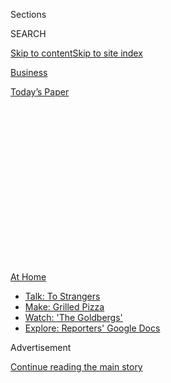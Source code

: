 <div id="app">

<div>

<div>

<div>

<div class="NYTAppHideMasthead css-1q2w90k e1suatyy0">

<div class="section css-ui9rw0 e1suatyy2">

<div class="css-eph4ug er09x8g0">

<div class="css-6n7j50">

</div>

<span class="css-1dv1kvn">Sections</span>

<div class="css-10488qs">

<span class="css-1dv1kvn">SEARCH</span>

</div>

[Skip to content](#site-content)[Skip to site
index](#site-index)

</div>

<div id="masthead-section-label" class="css-1wr3we4 eaxe0e00">

[Business](https://www.nytimes.com/section/business)

</div>

<div class="css-10698na e1huz5gh0">

</div>

</div>

<div id="masthead-bar-one" class="section hasLinks css-15hmgas e1csuq9d3">

<div class="css-uqyvli e1csuq9d0">

</div>

<div class="css-1uqjmks e1csuq9d1">

</div>

<div class="css-9e9ivx">

[](https://myaccount.nytimes.com/auth/login?response_type=cookie&client_id=vi)

</div>

<div class="css-1bvtpon e1csuq9d2">

[Today’s
Paper](https://www.nytimes.com/section/todayspaper)

</div>

</div>

</div>

</div>

<div data-aria-hidden="false">

<div id="site-content" data-role="main">

<div>

<div class="css-1aor85t" style="opacity:0.000000001;z-index:-1;visibility:hidden">

<div class="css-1hqnpie">

<div class="css-epjblv">

<span class="css-17xtcya">[Business](/section/business)</span><span class="css-x15j1o">|</span><span class="css-fwqvlz">‘Closing
Isn’t Even an Option’: With No Events, Caterers Rush to
Adjust</span>

</div>

<div class="css-k008qs">

<div class="css-1iwv8en">

<span class="css-18z7m18"></span>

<div>

</div>

</div>

<span class="css-1n6z4y">https://nyti.ms/2XqueRe</span>

<div class="css-1705lsu">

<div class="css-4xjgmj">

<div class="css-4skfbu" data-role="toolbar" data-aria-label="Social Media Share buttons, Save button, and Comments Panel with current comment count" data-testid="share-tools">

  - 
  - 
  - 
  - 
    
    <div class="css-6n7j50">
    
    </div>

  - 
  - 

</div>

</div>

</div>

</div>

</div>

</div>

<div id="NYT_TOP_BANNER_REGION" class="css-13pd83m">

<div>

<div id="maps-athome-menu" class="section interactive-content interactive-size-medium css-1edisqu">

<div class="css-17ih8de interactive-body">

<div class="at-home-nav__innerContainer">

<div class="at-home-nav__title">

[At
Home](https://www.nytimes.com/spotlight/at-home?action=click&pgtype=Article&state=default&region=TOP_BANNER&context=at_home_menu)

</div>

  - [Talk: To
    Strangers](https://www.nytimes.com/2020/08/03/well/family/the-benefits-of-talking-to-strangers.html?action=click&pgtype=Article&state=default&region=TOP_BANNER&context=at_home_menu)
  - [Make: Grilled
    Pizza](https://www.nytimes.com/2020/08/01/at-home/coronavirus-make-pizza-on-a-grill.html?action=click&pgtype=Article&state=default&region=TOP_BANNER&context=at_home_menu)
  - [Watch: 'The
    Goldbergs'](https://www.nytimes.com/2020/07/31/arts/television/goldbergs-abc-stream.html?action=click&pgtype=Article&state=default&region=TOP_BANNER&context=at_home_menu)
  - [Explore: Reporters' Google
    Docs](https://www.nytimes.com/interactive/2020/at-home/even-more-reporters-editors-diaries-lists-recommendations.html?action=click&pgtype=Article&state=default&region=TOP_BANNER&context=at_home_menu)

</div>

</div>

</div>

</div>

</div>

<div id="top-wrapper" class="css-1sy8kpn">

<div id="top-slug" class="css-l9onyx">

Advertisement

</div>

[Continue reading the main
story](#after-top)

<div class="ad top-wrapper" style="text-align:center;height:100%;display:block;min-height:250px">

<div id="top" class="place-ad" data-position="top" data-size-key="top">

</div>

</div>

<div id="after-top">

</div>

</div>

<div>

<div id="sponsor-wrapper" class="css-1hyfx7x">

<div id="sponsor-slug" class="css-19vbshk">

Supported by

</div>

[Continue reading the main
story](#after-sponsor)

<div id="sponsor" class="ad sponsor-wrapper" style="text-align:center;height:100%;display:block">

</div>

<div id="after-sponsor">

</div>

</div>

<div class="css-186x18t">

</div>

<div class="css-ls6wgr ehdk2mb0">

# ‘Closing Isn’t Even an Option’: With No Events, Caterers Rush to Adjust

</div>

The pandemic has devastated the industry. But some entrepreneurs are
finding creative ways to keep their businesses afloat.

<div class="css-79elbk" data-testid="photoviewer-wrapper">

<div class="css-z3e15g" data-testid="photoviewer-wrapper-hidden">

</div>

<div class="css-1a48zt4 ehw59r15" data-testid="photoviewer-children">

![<span class="css-16f3y1r e13ogyst0" data-aria-hidden="true">When
cancellations rolled into her catering business, Holly Sheppard moved to
upstate New York and is honing her barbecue skills. “I’m going to make
it through all of this,” she
said.</span><span class="css-cnj6d5 e1z0qqy90" itemprop="copyrightHolder"><span class="css-1ly73wi e1tej78p0">Credit...</span><span><span>Amr
Alfiky/The New York
Times</span></span></span>](https://static01.nyt.com/images/2020/07/31/business/28virus-caterers-sub1/merlin_174904206_96c765ea-75dd-4f9c-bd6f-7ad40ea3e112-articleLarge.jpg?quality=75&auto=webp&disable=upscale)

</div>

</div>

<div class="css-18e8msd">

<div class="css-vp77d3 epjyd6m0">

<div class="css-1baulvz">

By [<span class="css-1baulvz last-byline" itemprop="name">Julie
Creswell</span>](https://www.nytimes.com/by/julie-creswell)

</div>

</div>

  - 
    
    <div class="css-ld3wwf e16638kd2">
    
    Aug. 4, 2020Updated <span class="css-epvm6">8:18 a.m.
    ET</span>
    
    </div>

  - 
    
    <div class="css-4xjgmj">
    
    <div class="css-pvvomx" data-role="toolbar" data-aria-label="Social Media Share buttons, Save button, and Comments Panel with current comment count" data-testid="share-tools">
    
      - 
      - 
      - 
      - 
        
        <div class="css-6n7j50">
        
        </div>
    
      - 
      - 
    
    </div>
    
    </div>

</div>

</div>

<div class="section meteredContent css-1r7ky0e" name="articleBody" itemprop="articleBody">

<div class="css-1fanzo5 StoryBodyCompanionColumn">

<div class="css-53u6y8">

On a recent Saturday, petite lobster rolls on toasted brioche and
coconut shrimp with mango aioli were to be passed among the guests at a
210-person wedding. A bar mitzvah party for 180 was going to conclude
with torched s’mores and a chocolate fountain.

For David Cingari of David’s Soundview Catering in Stamford, Conn., the
events, along with food for an anniversary party, should have brought in
roughly $6,600 in profits.

Instead, he was dashing about, serving lobster rolls, blackened
mahi-mahi tacos and smashburgers alongside cocktails like the Painkiller
to socially distanced diners at a pop-up restaurant he opened in
mid-June.

His take? About $600.

The restaurant, David’s at the Landing, is the third iteration of Mr.
Cingari’s catering business since [the coronavirus
pandemic](https://www.nytimes.com/news-event/coronavirus) struck,
bringing his $7 million-a-year company to a sudden stop.

</div>

</div>

<div class="css-1fanzo5 StoryBodyCompanionColumn">

<div class="css-53u6y8">

“We were going to do $300,000 in graduation parties this spring,” he
said. “That’s just gone.”

The pandemic has the nation’s caterers — roughly 12,000 individuals or
companies with annual revenues of more than $60 billion — reeling. Many
caterers say they expect their business to be down between 80 and 90
percent this year. Corporate cafeterias that they provide food and staff
to remain closed. Events like graduation and anniversary parties, bar
mitzvahs, charity dinners and weddings have been canceled or pushed into
next year.

And the ones that took place were on a decidedly smaller scale.

“We did one 50-person wedding,” Mr. Cingari said. “It was a clambake in
the backyard. That was supposed to be a 250-person wedding.”

The collapse of the catering industry this year directly affects
bartenders, wait staff and others who typically work these events as
part-time employees.

</div>

</div>

<div class="css-79elbk" data-testid="photoviewer-wrapper">

<div class="css-z3e15g" data-testid="photoviewer-wrapper-hidden">

</div>

<div class="css-1a48zt4 ehw59r15" data-testid="photoviewer-children">

![<span class="css-16f3y1r e13ogyst0" data-aria-hidden="true">David
Cingari made about $600 in profit on a recent Saturday at his pop-up
restaurant in Stamford, Conn., a significant drop from what he would
have made
catering.</span><span class="css-cnj6d5 e1z0qqy90" itemprop="copyrightHolder"><span class="css-1ly73wi e1tej78p0">Credit...</span><span>Amr
Alfiky/The New York
Times</span></span>](https://static01.nyt.com/images/2020/07/31/opinion/27virus-caterers2/merlin_174904932_46fa1c28-c79b-44cc-9b1c-0d638cd5a397-articleLarge.jpg?quality=75&auto=webp&disable=upscale)

</div>

</div>

<div class="css-1fanzo5 StoryBodyCompanionColumn">

<div class="css-53u6y8">

The industry — a collection of large corporations like Aramark and
Compass Group and thousands of smaller companies owned by individuals —
is not tracking how many caterers have permanently closed because of the
pandemic, but they say it will happen.

</div>

</div>

<div class="css-1fanzo5 StoryBodyCompanionColumn">

<div class="css-53u6y8">

“If I look locally at South Jersey, I know of a few caterers and some
venues that are severely struggling,” said Doug Quattrini, the president
of the National Association for Catering and Events and an event
producer at Sensational Host in Maple Shade, N.J.

While caterers say they are taking a financial beating, many feel better
situated than those in the restaurant business. (Not surprisingly, many
caterers worked in restaurants before switching jobs.) Instead of paying
often expensive rent in desirable locations like most restaurants,
caterers typically pay less for large kitchens that can be off the
beaten track.

Moreover, caterers tend to be a nimble group of entrepreneurs, adept at
providing finicky couples with their every heart’s whim and overcoming
the oddest of logistical challenges. Those traits have helped them
during the pandemic.

“We have huge logistical expertise,” said Peter Callahan of Peter
Callahan Catering, whose clients include some of New York’s wealthiest
financiers and whose specialty is mini food like one-bite cheeseburgers
and tiny grilled cheese sandwiches. “When you’re an off-premise caterer,
you might be doing an event that requires barges to get to a private
island with no vehicles.

“We’re creative thinkers, and right now people are thinking about how to
shape their businesses for the need at hand,” he added.

As the traditional bar-mitzvah-and-wedding circuit collapsed, caterers
began to think about different ways to make money.

</div>

</div>

<div class="css-1fanzo5 StoryBodyCompanionColumn">

<div class="css-53u6y8">

“It’s the year of the pivot,” said Holly Sheppard, who spent years
working as a line cook at New York City restaurants before starting her
Brooklyn catering business, Fig & Pig, in
2011.

</div>

</div>

<div class="css-79elbk" data-testid="photoviewer-wrapper">

<div class="css-z3e15g" data-testid="photoviewer-wrapper-hidden">

</div>

<div class="css-1a48zt4 ehw59r15" data-testid="photoviewer-children">

<div class="css-1xdhyk6 erfvjey0">

<span class="css-1ly73wi e1tej78p0">Image</span>

<div class="css-zjzyr8">

<div data-testid="lazyimage-container" style="height:257.77777777777777px">

</div>

</div>

</div>

<span class="css-16f3y1r e13ogyst0" data-aria-hidden="true">“I’m going
to be a female pitmaster on the roadside in upstate New York until the
weddings come back,” said Holly Sheppard, who started her Brooklyn
catering business, Fig & Pig, in
2011.</span><span class="css-cnj6d5 e1z0qqy90" itemprop="copyrightHolder"><span class="css-1ly73wi e1tej78p0">Credit...</span><span>Amr
Alfiky/The New York Times</span></span>

</div>

</div>

<div class="css-1fanzo5 StoryBodyCompanionColumn">

<div class="css-53u6y8">

Ms. Sheppard was in the middle of preparing a meal for 600 people in
mid-March when the client called, canceling the event. The food, which
had already been paid for, was donated.

After that, Ms. Sheppard said, the cancellations and postponements
rolled in. Of the 47 weddings she had scheduled for this year, 40 have
been pushed into next year. The others were canceled outright.

With her calendar now largely empty through the fall, Ms. Sheppard gave
up the lease on her apartment in Brooklyn, worked out a deal with the
landlord for her kitchen to pay what she can now and make it up next
year, and moved to her house in Tillson, N.Y.

There, she bought a smoker and is honing her skills, planning to add
barbecue to her catering options.

“I’m going to be a female pitmaster on the roadside in upstate New York
until the weddings come back,” Ms. Sheppard said. “I’m going to make it
through all of this. Closing isn’t even an option. I’m a scrapper.”

Mr. Cingari has been hustling in the food industry for four decades and
has no intention of letting the coronavirus end his business.

</div>

</div>

<div class="css-1fanzo5 StoryBodyCompanionColumn">

<div class="css-53u6y8">

After working as a hotel chef at the Grand Hyatt in New York, Mr.
Cingari opened a restaurant, David’s American Food and Drink, in
Stamford in 1987.

But after a decade of long hours, constant staff turnover and long
nights worrying about paying his $13,000-a-month lease, Mr. Cingari,
whose family owns ShopRite grocery stores in the area, decided to close
the restaurant in 1997 and focus solely on his catering operation.

The business took off, and by the end of the year, David’s Soundview
Catering had 85 employees preparing food out of a 6,000-square-foot
commissary kitchen.

About 80 percent of the business came from delivering breakfast and
lunches for corporate meetings and from preparing food for and staffing
more than a dozen corporate cafeterias in the area. On weekends, Mr.
Cingari’s calendar was filled with weddings, anniversary parties and bar
mitzvahs.

</div>

</div>

<div class="css-79elbk" data-testid="photoviewer-wrapper">

<div class="css-z3e15g" data-testid="photoviewer-wrapper-hidden">

</div>

<div class="css-1a48zt4 ehw59r15" data-testid="photoviewer-children">

<div class="css-1xdhyk6 erfvjey0">

<span class="css-1ly73wi e1tej78p0">Image</span>

<div class="css-zjzyr8">

<div data-testid="lazyimage-container" style="height:257.77777777777777px">

</div>

</div>

</div>

<span class="css-16f3y1r e13ogyst0" data-aria-hidden="true">Mr.
Cingari’s business has been through several iterations during the
pandemic.</span><span class="css-cnj6d5 e1z0qqy90" itemprop="copyrightHolder"><span class="css-1ly73wi e1tej78p0">Credit...</span><span>Amr
Alfiky/The New York Times</span></span>

</div>

</div>

<div class="css-1fanzo5 StoryBodyCompanionColumn">

<div class="css-53u6y8">

The first inkling Mr. Cingari received that this year was going to be
anything but normal came in late February when he was notified that the
employees of a Japanese-based company in one of the buildings where he
managed the cafeteria would be working from home as part of an emergency
response trial. A week later, a large international bank said it would
be doing the same thing.

“It was like wildfire,” he said. “Within three weeks, every one of the
cafeterias were closed and any event we had on the books was canceled.”

</div>

</div>

<div class="css-1fanzo5 StoryBodyCompanionColumn">

<div class="css-53u6y8">

Mr. Cingari said he had received money from the federal [Paycheck
Protection
Program](https://www.nytimes.com/article/small-business-loans-stimulus-grants-freelancers-coronavirus.html)
to cover around 80 of his employees.

As companies shut down and people began staying at home in mid-March,
Mr. Cingari shifted his business. He had noticed how people were raising
money on social media to provide meals to hospitals and emergency
medical workers, so he did the same. The money donated through the
social media outreach paid for the cost of food and supplies.

“Since we had this large commissary kitchen, we could do huge numbers of
meals,” he said, though he made no profit from it. “So we started making
a few thousand meals a day for several weeks to feed hospital workers
and others.”

That effort began to dry up as coronavirus cases declined in Connecticut
in the late spring.

So Mr. Cingari shifted again, this time providing groceries,
hard-to-find household items like toilet paper and Clorox disinfecting
wipes, and take-home meals for $50 that could feed a family of four. In
early June he would sell close to 60 meals on a Saturday night, he said.

“It didn’t even come close to what we were making before,” he said, “but
it was something.”

But that business petered out when the state allowed outdoor dining. On
the final weekend of that iteration of his business, Mr. Cingari sold
five take-home meals.

So in early July, he shifted again. Through one of the buildings in a
corporate office park where he manages the cafeteria, he had access to
an indoor dining area and outdoor patio space overlooking the harbor in
Stamford. He had used the space in the past for weekend events like
birthday parties and bar
mitzvahs.

</div>

</div>

<div class="css-79elbk" data-testid="photoviewer-wrapper">

<div class="css-z3e15g" data-testid="photoviewer-wrapper-hidden">

</div>

<div class="css-1a48zt4 ehw59r15" data-testid="photoviewer-children">

<div class="css-1xdhyk6 erfvjey0">

<span class="css-1ly73wi e1tej78p0">Image</span>

<div class="css-zjzyr8">

<div data-testid="lazyimage-container" style="height:257.77777777777777px">

</div>

</div>

</div>

<span class="css-16f3y1r e13ogyst0" data-aria-hidden="true">“I can’t
believe I’m back in the restaurant business,” Mr. Cingari said. “Shoot
me.”</span><span class="css-cnj6d5 e1z0qqy90" itemprop="copyrightHolder"><span class="css-1ly73wi e1tej78p0">Credit...</span><span>Amr
Alfiky/The New York Times</span></span>

</div>

</div>

<div class="css-1fanzo5 StoryBodyCompanionColumn">

<div class="css-53u6y8">

Now, on that outdoor patio, Mr. Cingari has started a pop-up restaurant,
David’s at the Landing. The restaurant is open Thursday through Saturday
nights and serves a limited menu of appetizers, five entrees, cocktails,
wines and beers. On a recent Saturday evening, the wait time for a table
at the restaurant, which seats 65 with social distancing, was nearly two
hours, he said.

“I can’t believe I’m back in the restaurant business,” Mr. Cingari said.
“Shoot me. Still, the business is covering costs and making a little bit
of money for the eight people who are working there.”

This latest incarnation will also be short-lived, likely to close in
mid-September as the weather in Connecticut turns cooler.

Mr. Cingari had hoped the corporate cafeteria side of his business would
come back at least a little bit by the fall. But with [coronavirus cases
spiking](https://www.nytimes.com/interactive/2020/us/coronavirus-us-cases.html)
in different parts of the country, he now has his doubts about that.

“It’s all I think about all day and all night,” he said. “I just hope
that another pivot comes to mind by mid-September that will hold us
until January. There has to be some way. I have too many good people and
too much wisdom under my belt to not be able to figure this out.”

</div>

</div>

<div>

</div>

</div>

<div>

</div>

<div>

</div>

<div>

</div>

<div>

<div id="bottom-wrapper" class="css-1ede5it">

<div id="bottom-slug" class="css-l9onyx">

Advertisement

</div>

[Continue reading the main
story](#after-bottom)

<div id="bottom" class="ad bottom-wrapper" style="text-align:center;height:100%;display:block;min-height:90px">

</div>

<div id="after-bottom">

</div>

</div>

</div>

</div>

</div>

## Site Index

<div>

</div>

## Site Information Navigation

  - [© <span>2020</span> <span>The New York Times
    Company</span>](https://help.nytimes.com/hc/en-us/articles/115014792127-Copyright-notice)

<!-- end list -->

  - [NYTCo](https://www.nytco.com/)
  - [Contact
    Us](https://help.nytimes.com/hc/en-us/articles/115015385887-Contact-Us)
  - [Work with us](https://www.nytco.com/careers/)
  - [Advertise](https://nytmediakit.com/)
  - [T Brand Studio](http://www.tbrandstudio.com/)
  - [Your Ad
    Choices](https://www.nytimes.com/privacy/cookie-policy#how-do-i-manage-trackers)
  - [Privacy](https://www.nytimes.com/privacy)
  - [Terms of
    Service](https://help.nytimes.com/hc/en-us/articles/115014893428-Terms-of-service)
  - [Terms of
    Sale](https://help.nytimes.com/hc/en-us/articles/115014893968-Terms-of-sale)
  - [Site
    Map](https://spiderbites.nytimes.com)
  - [Help](https://help.nytimes.com/hc/en-us)
  - [Subscriptions](https://www.nytimes.com/subscription?campaignId=37WXW)

</div>

</div>

</div>

</div>
